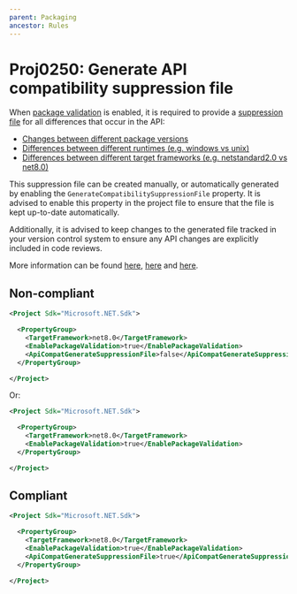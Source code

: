 ```yaml
---
parent: Packaging
ancestor: Rules
---
```


# Proj0250: Generate API compatibility suppression file
When [package validation](https://learn.microsoft.com/dotnet/fundamentals/apicompat/package-validation/overview) is enabled, it is required to
provide a [suppression file](https://learn.microsoft.com/dotnet/fundamentals/apicompat/diagnostic-ids#how-to-suppress) for all differences that
occur in the API:
- [Changes between different package versions](https://learn.microsoft.com/dotnet/fundamentals/apicompat/package-validation/baseline-version-validator)
- [Differences between different runtimes (e.g. windows vs unix)](https://learn.microsoft.com/dotnet/fundamentals/apicompat/package-validation/compatible-framework-validator)
- [Differences between different target frameworks (e.g. netstandard2.0 vs net8.0)](https://learn.microsoft.com/dotnet/fundamentals/apicompat/package-validation/compatible-framework-in-package-validator)

This suppression file can be created manually, or automatically generated
by enabling the `GenerateCompatibilitySuppressionFile` property. It is advised
to enable this property in the project file to ensure that the file is kept
up-to-date automatically.

Additionally, it is advised to keep changes to the generated file tracked in
your version control system to ensure any API changes are explicitly included
in code reviews.

More information can be found [here](https://learn.microsoft.com/dotnet/fundamentals/apicompat/package-validation/overview), [here](https://learn.microsoft.com/dotnet/fundamentals/apicompat/diagnostic-ids#how-to-suppress) and [here](https://learn.microsoft.com/dotnet/core/project-sdk/msbuild-props#apicompatgeneratesuppressionfile).

## Non-compliant
``` xml
<Project Sdk="Microsoft.NET.Sdk">

  <PropertyGroup>
    <TargetFramework>net8.0</TargetFramework>
    <EnablePackageValidation>true</EnablePackageValidation>
    <ApiCompatGenerateSuppressionFile>false</ApiCompatGenerateSuppressionFile>
  </PropertyGroup>

</Project>
```

Or:

``` xml
<Project Sdk="Microsoft.NET.Sdk">

  <PropertyGroup>
    <TargetFramework>net8.0</TargetFramework>
    <EnablePackageValidation>true</EnablePackageValidation>
  </PropertyGroup>

</Project>
```

## Compliant
``` xml
<Project Sdk="Microsoft.NET.Sdk">

  <PropertyGroup>
    <TargetFramework>net8.0</TargetFramework>
    <EnablePackageValidation>true</EnablePackageValidation>
    <ApiCompatGenerateSuppressionFile>true</ApiCompatGenerateSuppressionFile>
  </PropertyGroup>

</Project>
```
